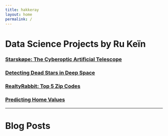 ```yaml
---
title: hakkeray
layout: home
permalink: /
---
```


# Data Science Projects by Ru Keïn

### [Starskøpe: The Cyberoptic Artificial Telescope](/projects/datascience/starskope/demo.html)

### [Detecting Dead Stars in Deep Space](/datascience/2020/02/02/pulsar-classification-algorithms.html)

### [RealtyRabbit: Top 5 Zip Codes](/projects/datascience/top5-zipcodes/demo.html)

### [Predicting Home Values](datascience/2019/11/06/predicting-home-values-with-multiple-linear-regression.html)

---

# Blog Posts
